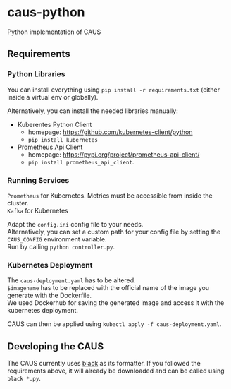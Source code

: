 # caus-python
Python implementation of CAUS

## Requirements
### Python Libraries
You can install everything using `pip install -r requirements.txt` (either inside a virtual env or globally).

Alternatively, you can install the needed libraries manually:

- Kuberentes Python Client
  - homepage: <https://github.com/kubernetes-client/python>
  - `pip install kubernetes`
- Prometheus Api Client
  - homepage: <https://pypi.org/project/prometheus-api-client/>
  - `pip install prometheus_api_client`.


### Running Services
`Prometheus` for Kubernetes. Metrics must be accessible from inside the cluster.  
`Kafka` for Kubernetes

Adapt the `config.ini` config file to your needs.  
Alternatively, you can set a custom path for your config file by setting the `CAUS_CONFIG` environment variable.  
Run by calling `python controller.py`.

### Kubernetes Deployment
The `caus-deployment.yaml` has to be altered.  
`$imagename` has to be replaced with the official name of the image you generate with the Dockerfile.  
We used Dockerhub for saving the generated image and access it with the kubernetes deployment.

CAUS can then be applied using `kubectl apply -f caus-deployment.yaml`.

## Developing the CAUS

The CAUS currently uses [black](https://github.com/psf/black) as its formatter.
If you followed the requirements above, it will already be downloaded and can be called using `black *.py`.
